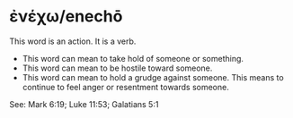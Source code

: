 # ἐνέχω/enechō
This word is an action. It is a verb.

* This word can mean to take hold of someone or something.
* This word can mean to be hostile toward someone.
* This word can mean to hold a grudge against someone. This means to continue to feel anger or resentment towards someone.

See: Mark 6:19; Luke 11:53; Galatians 5:1
